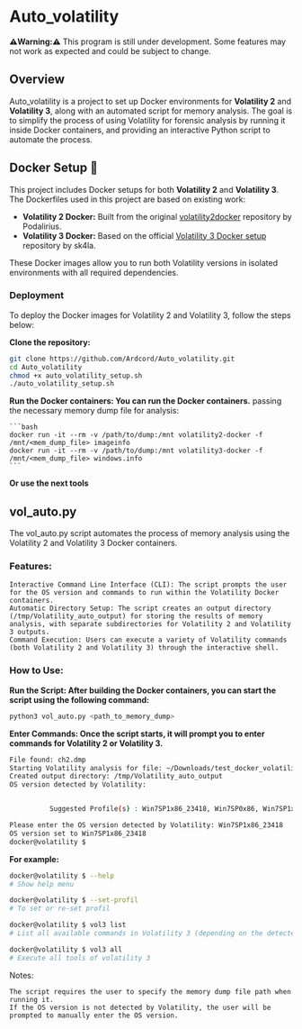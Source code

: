 # Auto_volatility

**⚠️Warning:⚠️** This program is still under development. Some features may not work as expected and could be subject to change.

## Overview

Auto_volatility is a project to set up Docker environments for **Volatility 2** and **Volatility 3**, along with an automated script for memory analysis. The goal is to simplify the process of using Volatility for forensic analysis by running it inside Docker containers, and providing an interactive Python script to automate the process.

## Docker Setup 🐳

This project includes Docker setups for both **Volatility 2** and **Volatility 3**. The Dockerfiles used in this project are based on existing work:

- **Volatility 2 Docker:** Built from the original [volatility2docker](https://github.com/p0dalirius/volatility2docker) repository by Podalirius.
- **Volatility 3 Docker:** Based on the official [Volatility 3 Docker setup](https://github.com/sk4la/volatility3-docker) repository by sk4la.

These Docker images allow you to run both Volatility versions in isolated environments with all required dependencies.

### Deployment

To deploy the Docker images for Volatility 2 and Volatility 3, follow the steps below:

**Clone the repository:**
   ```bash
   git clone https://github.com/Ardcord/Auto_volatility.git
   cd Auto_volatility
   chmod +x auto_volatility_setup.sh
   ./auto_volatility_setup.sh
  ```

**Run the Docker containers: You can run the Docker containers.**
  passing the necessary memory dump file for analysis:

    ```bash
    docker run -it --rm -v /path/to/dump:/mnt volatility2-docker -f /mnt/<mem_dump_file> imageinfo
    docker run -it --rm -v /path/to/dump:/mnt volatility3-docker -f /mnt/<mem_dump_file> windows.info
    ```
**Or use the next tools**
    
## vol_auto.py 

The vol_auto.py script automates the process of memory analysis using the Volatility 2 and Volatility 3 Docker containers.

### Features:

    Interactive Command Line Interface (CLI): The script prompts the user for the OS version and commands to run within the Volatility Docker containers.
    Automatic Directory Setup: The script creates an output directory (/tmp/Volatility_auto_output) for storing the results of memory analysis, with separate subdirectories for Volatility 2 and Volatility 3 outputs.
    Command Execution: Users can execute a variety of Volatility commands (both Volatility 2 and Volatility 3) through the interactive shell.

### How to Use:

**Run the Script: After building the Docker containers, you can start the script using the following command:**

  ```bash
  python3 vol_auto.py <path_to_memory_dump>
  ```

**Enter Commands: Once the script starts, it will prompt you to enter commands for Volatility 2 or Volatility 3.**

  ```bash
  File found: ch2.dmp
  Starting Volatility analysis for file: ~/Downloads/test_docker_volatility
  Created output directory: /tmp/Volatility_auto_output
  OS version detected by Volatility:


            Suggested Profile(s) : Win7SP1x86_23418, Win7SP0x86, Win7SP1x86_24000, Win7SP1x86

  Please enter the OS version detected by Volatility: Win7SP1x86_23418
  OS version set to Win7SP1x86_23418
  docker@volatility $
  ```

**For example:**

  ```bash
  docker@volatility $ --help
  # Show help menu

  docker@volatility $ --set-profil
  # To set or re-set profil

  docker@volatility $ vol3 list
  # List all available commands in Volatility 3 (depending on the detected OS version).

  docker@volatility $ vol3 all
  # Execute all tools of volatility 3
  ```

  
Notes:

    The script requires the user to specify the memory dump file path when running it.
    If the OS version is not detected by Volatility, the user will be prompted to manually enter the OS version.

